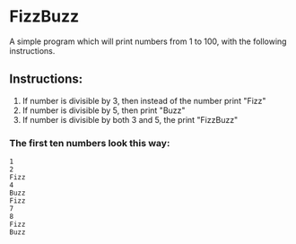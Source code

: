 # FizzBuzz
A simple program which will print numbers from 1 to 100, with the following instructions.
## Instructions:

1. If number is divisible by 3, then instead of the number print "Fizz"
2. If number is divisible by 5, then print "Buzz"
3. If number is divisible by both 3 and 5, the print "FizzBuzz"

### The first ten numbers look this way:
    1
    2
    Fizz
    4
    Buzz
    Fizz
    7
    8
    Fizz
    Buzz
